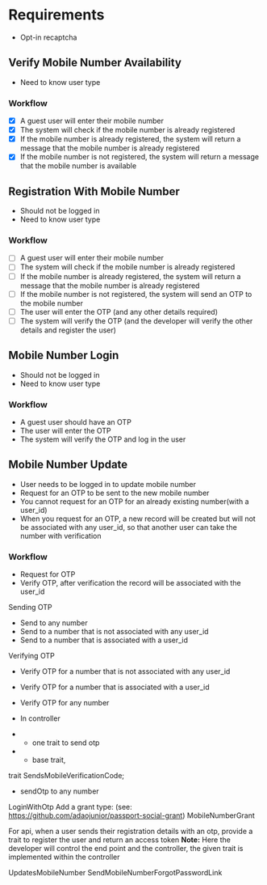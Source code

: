 
# Requirements
- Opt-in recaptcha

## Verify Mobile Number Availability
- Need to know user type

### Workflow
- [x] A guest user will enter their mobile number
- [x] The system will check if the mobile number is already registered
- [x] If the mobile number is already registered, the system will return a message that the mobile number is already registered
- [x] If the mobile number is not registered, the system will return a message that the mobile number is available

## Registration With Mobile Number
- Should not be logged in
- Need to know user type

### Workflow
- [ ] A guest user will enter their mobile number
- [ ] The system will check if the mobile number is already registered
- [ ] If the mobile number is already registered, the system will return a message that the mobile number is already registered
- [ ] If the mobile number is not registered, the system will send an OTP to the mobile number
- [ ] The user will enter the OTP (and any other details required)
- [ ] The system will verify the OTP (and the developer will verify the other details and register the user)

## Mobile Number Login
- Should not be logged in
- Need to know user type

### Workflow
- A guest user should have an OTP
- The user will enter the OTP
- The system will verify the OTP and log in the user

## Mobile Number Update
- User needs to be logged in to update mobile number
- Request for an OTP to be sent to the new mobile number
- You cannot request for an OTP for an already existing number(with a user_id)
- When you request for an OTP, a new record will be created but will not be associated with any user_id, so that another user can take the number with verification

### Workflow
- Request for OTP
- Verify OTP, after verification the record will be associated with the user_id

Sending OTP
- Send to any number
- Send to a number that is not associated with any user_id
- Send to a number that is associated with a user_id

Verifying OTP
- Verify OTP for a number that is not associated with any user_id
- Verify OTP for a number that is associated with a user_id
- Verify OTP for any number

- In controller
- - one trait to send otp
- - base trait,

trait
SendsMobileVerificationCode;
- sendOtp to any number

LoginWithOtp
Add a grant type: (see: https://github.com/adaojunior/passport-social-grant)
MobileNumberGrant

For api, 
when a user sends their registration details with an otp,
provide a trait to register the user and return an access token
**Note:** Here the developer will control the end point and the controller, the given trait is implemented within the controller

UpdatesMobileNumber
SendMobileNumberForgotPasswordLink
